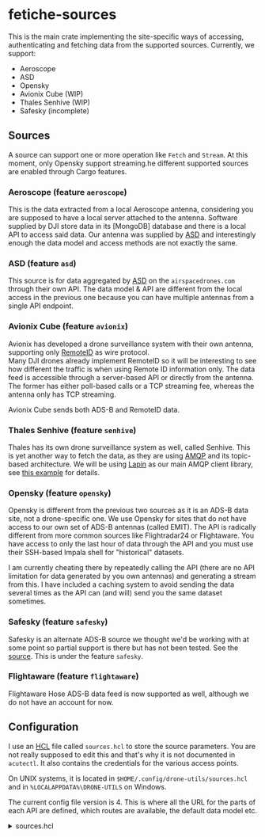 # fetiche-sources

This is the main crate implementing the site-specific ways of accessing, authenticating and fetching data from the
supported sources. Currently, we support:

- Aeroscope
- ASD
- Opensky
- Avionix Cube (WIP)
- Thales Senhive (WIP)
- Safesky (incomplete)

## Sources

A source can support one or more operation like `Fetch` and `Stream`. At this moment, only Opensky support streaming.he
different supported sources are enabled through Cargo features.

### Aeroscope (feature `aeroscope`)

This is the data extracted from a local Aeroscope antenna, considering you are supposed to have a local server attached
to the antenna. Software supplied by DJI store data in its [MongoDB] database and there is a local API to access said
data. Our antenna was supplied by [ASD] and interestingly enough the data model and access methods are not exactly the
same.

### ASD (feature `asd`)

This source is for data aggregated by [ASD] on the `airspacedrones.com` through their own API. The data model & API are
different from the local access in the previous one because you can have multiple antennas from a single API endpoint.

### Avionix Cube (feature `avionix`)

Avionix has developed a drone surveillance system with their own antenna, supporting only [RemoteID] as wire protocol.  
Many DJI drones already implement RemoteID so it will be interesting to see how different the traffic is when using
Remote ID information only. The data feed is accessible through a server-based API or directly from the antenna. The
former has either poll-based calls or a TCP streaming fee, whereas the antenna only has TCP streaming.

Avionix Cube sends both ADS-B and RemoteID data.

### Thales Senhive (feature `senhive`)

Thales has its own drone surveillance system as well, called Senhive. This is yet another way to fetch the data, as
they are using [AMQP] and its topic-based architecture. We will be using [Lapin] as our main AMQP client library, see
[this example](examples/senhive-amqp.rs) for details.

### Opensky (feature `opensky`)

Opensky is different from the previous two sources as it is an ADS-B data site, not a drone-specific one. We use Opensky
for sites that do not have access to our own set of ADS-B antennas (called EMIT). The API is radically different from
more common sources like Flightradar24 or Flightaware. You have access to only the last hour of data through the API and
you must use their SSH-based Impala shell for "historical" datasets.

I am currently cheating there by repeatedly calling the API (there are no API limitation for data generated by you own
antennas) and generating a stream from this. I have included a caching system to avoid sending the data several times
as the API can (and will) send you the same dataset sometimes.

### Safesky (feature `safesky`)

Safesky is an alternate ADS-B source we thought we'd be working with at some point so partial support is there but has
not been tested. See the [source](src/access/safesky.rs). This is under the feature `safesky`.

### Flightaware (feature `flightaware`)

Flightaware Hose ADS-B data feed is now supported as well, although we do not have an account for now.

## Configuration

I use an [HCL] file called `sources.hcl`  to store the source parameters. You are not really supposed to edit this and
that's why it is not documented in `acutectl`. It also contains the credentials for the various access points.

On UNIX systems, it is located in `$HOME/.config/drone-utils/sources.hcl` and in `%LOCALAPPDATA%\DRONE-UTILS` on
Windows.

The current config file version is 4. This is where all the URL for the parts of each API are defined, which routes are
available, the default data model etc.

<details>
<summary>sources.hcl</summary>

```hcl
version = 4

site "local" {
  features = ["fetch"]
  type     = "drone"
  format   = "aeroscope"
  base_url = "http://127.0.0.1:2400"
  routes = {
    get = "/drone/get"
  }
}

site "big.site.aero" {
  features = ["fetch"]
  type     = "drone"
  format   = "asd"
  base_url = "https://api.site.aero"
  routes = {
    get = "/api/journeys/filteredlocations/json"
  }
}

site "opensky" {
  features = ["fetch", "stream"]
  type     = "adsb"
  format   = "opensky"
  base_url = "https://opensky-network.org/api"
  routes = {
    get = "/states/own"
  }
}

site "safesky" {
  features = ["fetch"]
  type     = "adsb"
  format   = "safesky"
  base_url = "https://public-api.safesky.app"
  routes = {
    get = "/v1/beacons"
  }
}
```

</details>

[AMQP]: https://en.wikipedia.org/wiki/Advanced_Message_Queuing_Protocol

[ASD]: https://eur.airspacedrone.com/

[Actix]: https://actix.rs/

[ASTERIX]: https://www.eurocontrol.int/asterix/

[Lapin]: https://crates.io/crates/lapin

[Opensky]: https://www.opensky-network.org/

[Parquet]: https://parquet.apache.org/

[RabbitMQ]: https://en.wikipedia.org/wiki/RabbitMQ

[RemoteID]: https://en.wikipedia.org/wiki/Remote_ID

[RUST]: https://www.rust-lang.org/

[Safesky]: https://safesky.app/

[HCL]: https://developer.hashicorp.com/terraform/language

[GitHub issues]: https://github.com/keltia/fetiche-rs/issues

[Actix]: https://actix.rs/
